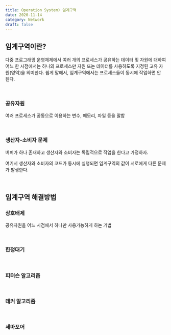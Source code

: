 ```yaml
---
title: Operation System) 임계구역
date: 2020-11-14
category: Network
draft: false
---
```


## 임계구역이란?

다중 프로그래밍 운영체제에서 여러 개의 프로세스가 공유하는 데이터 및 자원에 대하여 어느 한 시점에서는 하나의 프로세스만 자원 또는 데이터를 사용하도록 지정된 고유 자원(영역)을 의미한다. 쉽게 말해서, 임계구역에서는 프로세스들이 동시에 작업하면 안 된다.

<br/>

### 공유자원

여러 프로세스가 공동으로 이용하는 변수, 메모리, 파일 등을 말함

<br/>

### 생산자-소비자 문제

버퍼가 하나 존재하고 생산자와 소비자는 독립적으로 작업을 한다고 가정하자.

여기서 생산자와 소비자의 코드가 동시에 실행되면 임계구역의 값이 서로에게 다른 문제가 발생한다.

<br/>

## 임계구역 해결방법

### 상호배제

공유자원을 어느 시점에서 하나만 사용가능하게 하는 기법

<br/>

### 한정대기

<br/>

### 피터슨 알고리즘

<br/>

### 데커 알고리즘

<br/>

### 세마포어

